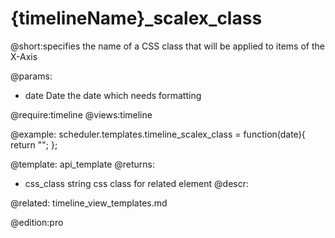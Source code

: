 {timelineName}_scalex_class
=============

@short:specifies the name of a CSS class that will be applied to items of the X-Axis
	

@params:
- date	Date 	the date which needs formatting

@require:timeline
@views:timeline

@example:
scheduler.templates.timeline_scalex_class = function(date){
	return "";
};

@template:	api_template
@returns:
- css_class    string     css class for related element
@descr:


@related:
	timeline_view_templates.md

@edition:pro